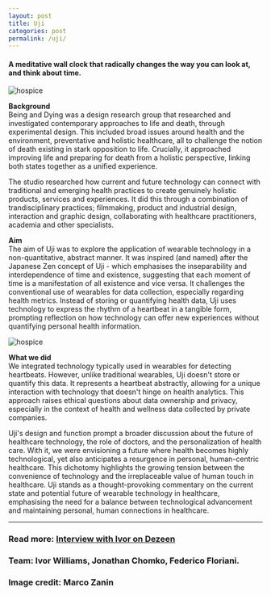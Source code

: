 ```yaml
---
layout: post
title: Uji
categories: post
permalink: /uji/
---
```

#### A meditative wall clock that radically changes the way you can look at, and think about time. 

![hospice](/iw/images/uji05.jpg)

**Background**  
Being and Dying was a design research group that researched and investigated contemporary approaches to life and death, through experimental design. This included broad issues around health and the environment, preventative and holistic healthcare, all to challenge the notion of death existing in stark opposition to life. Crucially, it approached improving life and preparing for death from a holistic perspective, linking both states together as a unified experience. 

The studio researched how current and future technology can connect with traditional and emerging health practices to create genuinely holistic products, services and experiences. It did this through a combination of trandisciplinary practices; filmmaking, product and industrial design, interaction and graphic design, collaborating with healthcare practitioners, academia and other specialists. 

**Aim**  
The aim of Uji was to explore the application of wearable technology in a non-quantitative, abstract manner. It was inspired (and named) after the Japanese Zen concept of Uji - which emphasises the inseparability and interdependence of time and existence, suggesting that each moment of time is a manifestation of all existence and vice versa. It challenges the conventional use of wearables for data collection, especially regarding health metrics. Instead of storing or quantifying health data, Uji uses technology to express the rhythm of a heartbeat in a tangible form, prompting reflection on how technology can offer new experiences without quantifying personal health information.

![hospice](/iw/images/uji02.jpg)

**What we did**  
We integrated technology typically used in wearables for detecting heartbeats. However, unlike traditional wearables, Uji doesn't store or quantify this data. It represents a heartbeat abstractly, allowing for a unique interaction with technology that doesn't hinge on health analytics. This approach raises ethical questions about data ownership and privacy, especially in the context of health and wellness data collected by private companies.

Uji's design and function prompt a broader discussion about the future of healthcare technology, the role of doctors, and the personalization of health care. With it, we were envisioning a future where health becomes highly technological, yet also anticipates a resurgence in personal, human-centric healthcare. This dichotomy highlights the growing tension between the convenience of technology and the irreplaceable value of human touch in healthcare. Uji stands as a thought-provoking commentary on the current state and potential future of wearable technology in healthcare, emphasising the need for a balance between technological advancement and maintaining personal, human connections in healthcare.

---
### Read more: [Interview with Ivor on Dezeen](https://www.dezeen.com/2014/05/09/uji-wall-clock-ivor-williams-moves-hands-in-time-with-heartbeat/)

### Team: Ivor Williams, Jonathan Chomko, Federico Floriani.

### Image credit: Marco Zanin
